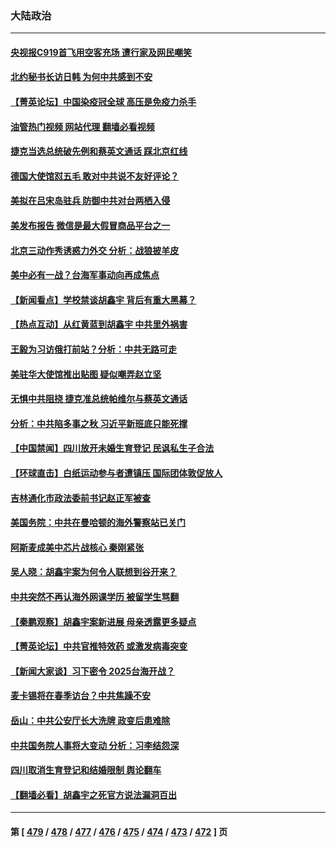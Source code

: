 ### 大陆政治
---
#### [央视报C919首飞用空客充场 遭行家及网民嘲笑](../../pages/ncid277/n13919619.md?02011245) 
#### [北约秘书长访日韩 为何中共感到不安](../../pages/ncid277/n13919625.md?02011245) 
#### [【菁英论坛】中国染疫冠全球 高压是免疫力杀手](../../pages/ncid277/n13919554.md?02011245) 
#### [油管热门视频 网站代理 翻墙必看视频](http://138.2.39.72:81/youtube.html?epic-marker?02011245)
#### [捷克当选总统破先例和蔡英文通话 踩北京红线](../../pages/ncid277/n13918857.md?02011245) 
#### [德国大使馆怼五毛 敢对中共说不友好评论？](../../pages/ncid277/n13919614.md?02011245) 
#### [美拟在吕宋岛驻兵 防御中共对台两栖入侵](../../pages/ncid277/n13919568.md?02011245) 
#### [美发布报告 微信是最大假冒商品平台之一](../../pages/ncid277/n13919551.md?02011245) 
#### [北京三动作秀诱惑力外交 分析：战狼披羊皮](../../pages/ncid277/n13919549.md?02011245) 
#### [美中必有一战？台海军事动向再成焦点](../../pages/ncid277/n13919427.md?02011245) 
#### [【新闻看点】学校禁谈胡鑫宇 背后有重大黑幕？](../../pages/ncid277/n13919052.md?02011245) 
#### [【热点互动】从红黄蓝到胡鑫宇 中共里外祸害](../../pages/ncid277/n13919063.md?02011245) 
#### [王毅为习访俄打前站？分析：中共无路可走](../../pages/ncid277/n13919425.md?02011245) 
#### [美驻华大使馆推出贴图 疑似嘲弄赵立坚](../../pages/ncid277/n13919422.md?02011245) 
#### [无惧中共阻挠 捷克准总统帕维尔与蔡英文通话](../../pages/ncid277/n13919088.md?02011245) 
#### [分析：中共陷多事之秋 习近平新班底只能死撑](../../pages/ncid277/n13919336.md?02011245) 
#### [【中国禁闻】四川放开未婚生育登记 民讽私生子合法](../../pages/ncid277/n13918949.md?02011245) 
#### [【环球直击】白纸运动参与者遭镇压 国际团体敦促放人](../../pages/ncid277/n13918979.md?02011245) 
#### [吉林通化市政法委前书记赵正军被查](../../pages/ncid277/n13919268.md?02011245) 
#### [美国务院：中共在曼哈顿的海外警察站已关门](../../pages/ncid277/n13919091.md?02011245) 
#### [阿斯麦成美中芯片战核心 秦刚紧张](../../pages/ncid277/n13919001.md?02011245) 
#### [吴人晓：胡鑫宇案为何令人联想到谷开来？](../../pages/ncid277/n13918681.md?02011245) 
#### [中共突然不再认海外网课学历 被留学生骂翻](../../pages/ncid277/n13918983.md?02011245) 
#### [【秦鹏观察】胡鑫宇案新进展 母亲透露更多疑点](../../pages/ncid277/n13919022.md?02011245) 
#### [【菁英论坛】中共官推特效药 或激发病毒突变](../../pages/ncid277/n13918982.md?02011245) 
#### [【新闻大家谈】习下密令 2025台海开战？](../../pages/ncid277/n13918835.md?02011245) 
#### [麦卡锡将在春季访台？中共焦躁不安](../../pages/ncid277/n13918837.md?02011245) 
#### [岳山：中共公安厅长大洗牌 政变后患难除](../../pages/ncid277/n13918577.md?02011245) 
#### [中共国务院人事将大变动 分析：习李结怨深](../../pages/ncid277/n13918334.md?02011245) 
#### [四川取消生育登记和结婚限制 舆论翻车](../../pages/ncid277/n13918697.md?02011245) 
#### [【翻墙必看】胡鑫宇之死官方说法漏洞百出](../../pages/ncid277/n13918424.md?02011245) 

---
#### 第 [ [479](./479.md?02011245) / [478](./478.md?02011245) / [477](./477.md?02011245) / [476](./476.md?02011245) / [475](./475.md?02011245) / [474](./474.md?02011245) / [473](./473.md?02011245) / [472](./472.md?02011245) ] 页
